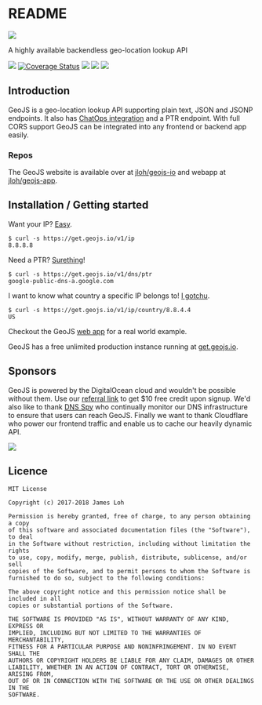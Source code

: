 # README

![](https://geojs.io/img/logo.png)

 A highly available backendless geo-location lookup API

 [![](https://img.shields.io/circleci/project/github/jloh/geojs.svg)](https://circleci.com/gh/jloh/geojs) [![Coverage Status](https://coveralls.io/repos/github/jloh/geojs/badge.svg?branch=master)](https://coveralls.io/github/jloh/geojs?branch=master) ![](https://img.shields.io/github/release/jloh/geojs.svg) ![](https://img.shields.io/github/license/jloh/geojs.svg) [![](https://img.shields.io/gitter/room/jloh/geojs.svg?logo=gitter-white)](https://gitter.im/jloh/geojs)

## Introduction

GeoJS is a geo-location lookup API supporting plain text, JSON and JSONP endpoints. It also has [ChatOps integration](https://geojs.io/docs/chatops/) and a PTR endpoint. With full CORS support GeoJS can be integrated into any frontend or backend app easily.

### Repos

The GeoJS website is available over at [jloh/geojs-io](https://github.com/jloh/geojs-io) and webapp at [jloh/geojs-app](https://github.com/jloh/geojs-app).

## Installation / Getting started

Want your IP? [Easy](https://get.geojs.io/v1/ip).

```text
$ curl -s https://get.geojs.io/v1/ip
8.8.8.8
```

Need a PTR? [Surething](https://get.geojs.io/v1/dns/ptr)!

```text
$ curl -s https://get.geojs.io/v1/dns/ptr
google-public-dns-a.google.com
```

I want to know what country a specific IP belongs to! [I gotchu](https://get.geojs.io/v1/ip/country/8.8.8.8).

```text
$ curl -s https://get.geojs.io/v1/ip/country/8.8.4.4
US
```

Checkout the GeoJS [web app](https://app.geojs.io) for a real world example.

GeoJS has a free unlimited production instance running at [get.geojs.io](https://get.geojs.io/v1/ip).

## Sponsors

GeoJS is powered by the DigitalOcean cloud and wouldn't be possible without them. Use our [referral link](https://m.do.co/c/2c9ab4daaa8d) to get $10 free credit upon signup. We'd also like to thank [DNS Spy](https://www.dnsspy.io/?ref=geojs.io ) who continually monitor our DNS infrastructure to ensure that users can reach GeoJS. Finally we want to thank Cloudflare who power our frontend traffic and enable us to cache our heavily dynamic API.

![](https://geojs.io/img/DO_Logo_horizontal_blue.svg)

## Licence

```text
MIT License

Copyright (c) 2017-2018 James Loh

Permission is hereby granted, free of charge, to any person obtaining a copy
of this software and associated documentation files (the "Software"), to deal
in the Software without restriction, including without limitation the rights
to use, copy, modify, merge, publish, distribute, sublicense, and/or sell
copies of the Software, and to permit persons to whom the Software is
furnished to do so, subject to the following conditions:

The above copyright notice and this permission notice shall be included in all
copies or substantial portions of the Software.

THE SOFTWARE IS PROVIDED "AS IS", WITHOUT WARRANTY OF ANY KIND, EXPRESS OR
IMPLIED, INCLUDING BUT NOT LIMITED TO THE WARRANTIES OF MERCHANTABILITY,
FITNESS FOR A PARTICULAR PURPOSE AND NONINFRINGEMENT. IN NO EVENT SHALL THE
AUTHORS OR COPYRIGHT HOLDERS BE LIABLE FOR ANY CLAIM, DAMAGES OR OTHER
LIABILITY, WHETHER IN AN ACTION OF CONTRACT, TORT OR OTHERWISE, ARISING FROM,
OUT OF OR IN CONNECTION WITH THE SOFTWARE OR THE USE OR OTHER DEALINGS IN THE
SOFTWARE.
```

